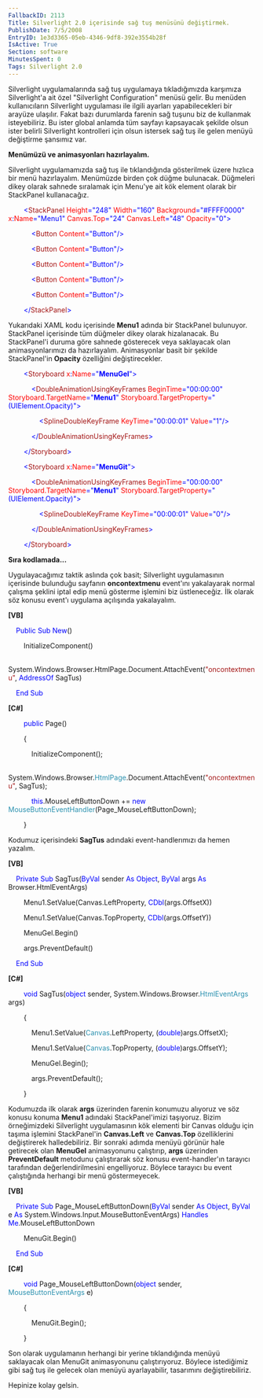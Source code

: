 ```yaml
---
FallbackID: 2113
Title: Silverlight 2.0 içerisinde sağ tuş menüsünü değiştirmek.
PublishDate: 7/5/2008
EntryID: 1e3d3365-05eb-4346-9df8-392e3554b28f
IsActive: True
Section: software
MinutesSpent: 0
Tags: Silverlight 2.0
---
```

Silverlight uygulamalarında sağ tuş uygulamaya tıkladığımızda karşımıza
Silverlight'a ait özel "Silverlight Configuration" menüsü gelir. Bu
menüden kullanıcıların Silverlight uygulaması ile ilgili ayarları
yapabilecekleri bir arayüze ulaşılır. Fakat bazı durumlarda farenin sağ
tuşunu biz de kullanmak isteyebiliriz. Bu ister global anlamda tüm
sayfayı kapsayacak şekilde olsun ister belirli Silverlight kontrolleri
için olsun istersek sağ tuş ile gelen menüyü değiştirme şansımız var.

**Menümüzü ve animasyonları hazırlayalım.**

Silverlight uygulamamızda sağ tuş ile tıklandığında gösterilmek üzere
hızlıca bir menü hazırlayalım. Menümüzde birden çok düğme bulunacak.
Düğmeleri dikey olarak sahnede sıralamak için Menu'ye ait kök element
olarak bir StackPanel kullanacağız.

<span style="color: #a31515;">        </span><span
style="color: blue;">\<</span><span
style="color: #a31515;">StackPanel</span><span style="color: red;">
Height</span><span style="color: blue;">="248"</span><span
style="color: red;"> Width</span><span
style="color: blue;">="160"</span><span style="color: red;">
Background</span><span style="color: blue;">="\#FFFF0000"</span><span
style="color: red;"> x</span><span style="color: blue;">:</span><span
style="color: red;">Name</span><span
style="color: blue;">="Menu1"</span><span style="color: red;">
Canvas.Top</span><span style="color: blue;">="24"</span><span
style="color: red;"> Canvas.Left</span><span
style="color: blue;">="48"</span><span style="color: red;">
Opacity</span><span style="color: blue;">="0"\></span>

<span style="color: #a31515;">            </span><span
style="color: blue;">\<</span><span
style="color: #a31515;">Button</span><span style="color: red;">
Content</span><span style="color: blue;">="Button"/\></span>

<span style="color: #a31515;">            </span><span
style="color: blue;">\<</span><span
style="color: #a31515;">Button</span><span style="color: red;">
Content</span><span style="color: blue;">="Button"/\></span>

<span style="color: #a31515;">            </span><span
style="color: blue;">\<</span><span
style="color: #a31515;">Button</span><span style="color: red;">
Content</span><span style="color: blue;">="Button"/\></span>

<span style="color: #a31515;">            </span><span
style="color: blue;">\<</span><span
style="color: #a31515;">Button</span><span style="color: red;">
Content</span><span style="color: blue;">="Button"/\></span>

<span style="color: #a31515;">            </span><span
style="color: blue;">\<</span><span
style="color: #a31515;">Button</span><span style="color: red;">
Content</span><span style="color: blue;">="Button"/\></span>

<span style="color: #a31515;">        </span><span
style="color: blue;">\</</span><span
style="color: #a31515;">StackPanel</span><span
style="color: blue;">\></span>

Yukarıdaki XAML kodu içerisinde **Menu1** adında bir StackPanel
bulunuyor. StackPanel içerisinde tüm düğmeler dikey olarak hizalanacak.
Bu StackPanel'i duruma göre sahnede gösterecek veya saklayacak olan
animasyonlarımızı da hazırlayalım. Animasyonlar basit bir şekilde
StackPanel'in **Opacity** özelliğini değiştirecekler.

<span style="color: #a31515;">        </span><span
style="color: blue;">\<</span><span
style="color: #a31515;">Storyboard</span><span style="color: red;">
x</span><span style="color: blue;">:</span><span
style="color: red;">Name</span><span
style="color: blue;">="**MenuGel**"\></span>

<span style="color: #a31515;">            </span><span
style="color: blue;">\<</span><span
style="color: #a31515;">DoubleAnimationUsingKeyFrames</span><span
style="color: red;"> BeginTime</span><span
style="color: blue;">="00:00:00"</span><span style="color: red;">
Storyboard.TargetName</span><span
style="color: blue;">="**Menu1**"</span><span style="color: red;">
Storyboard.TargetProperty</span><span
style="color: blue;">="(UIElement.Opacity)"\></span>

<span style="color: #a31515;">                </span><span
style="color: blue;">\<</span><span
style="color: #a31515;">SplineDoubleKeyFrame</span><span
style="color: red;"> KeyTime</span><span
style="color: blue;">="00:00:01"</span><span style="color: red;">
Value</span><span style="color: blue;">="1"/\></span>

<span style="color: #a31515;">            </span><span
style="color: blue;">\</</span><span
style="color: #a31515;">DoubleAnimationUsingKeyFrames</span><span
style="color: blue;">\></span>

<span style="color: #a31515;">        </span><span
style="color: blue;">\</</span><span
style="color: #a31515;">Storyboard</span><span
style="color: blue;">\></span>

<span style="color: #a31515;">        </span><span
style="color: blue;">\<</span><span
style="color: #a31515;">Storyboard</span><span style="color: red;">
x</span><span style="color: blue;">:</span><span
style="color: red;">Name</span><span
style="color: blue;">="**MenuGit**"\></span>

<span style="color: #a31515;">            </span><span
style="color: blue;">\<</span><span
style="color: #a31515;">DoubleAnimationUsingKeyFrames</span><span
style="color: red;"> BeginTime</span><span
style="color: blue;">="00:00:00"</span><span style="color: red;">
Storyboard.TargetName</span><span
style="color: blue;">="**Menu1**"</span><span style="color: red;">
Storyboard.TargetProperty</span><span
style="color: blue;">="(UIElement.Opacity)"\></span>

<span style="color: #a31515;">                </span><span
style="color: blue;">\<</span><span
style="color: #a31515;">SplineDoubleKeyFrame</span><span
style="color: red;"> KeyTime</span><span
style="color: blue;">="00:00:01"</span><span style="color: red;">
Value</span><span style="color: blue;">="0"/\></span>

<span style="color: #a31515;">            </span><span
style="color: blue;">\</</span><span
style="color: #a31515;">DoubleAnimationUsingKeyFrames</span><span
style="color: blue;">\></span>

<span style="color: #a31515;">        </span><span
style="color: blue;">\</</span><span
style="color: #a31515;">Storyboard</span><span
style="color: blue;">\></span>

**Sıra kodlamada...**

Uygulayacağımız taktik aslında çok basit; Silverlight uygulamasının
içerisinde bulunduğu sayfanın **oncontextmenu** event'ını yakalayarak
normal çalışma şeklini iptal edip menü gösterme işlemini biz
üstleneceğiz. İlk olarak söz konusu event'ı uygulama açılışında
yakalayalım.

**[VB]**

    <span style="color: blue;">Public</span> <span
style="color: blue;">Sub</span> <span style="color: blue;">New</span>()

        InitializeComponent()

        System.Windows.Browser.HtmlPage.Document.AttachEvent(<span
style="color: #a31515;">"oncontextmenu"</span>, <span
style="color: blue;">AddressOf</span> SagTus)

    <span style="color: blue;">End</span> <span
style="color: blue;">Sub</span>

**[C\#]**

        <span style="color: blue;">public</span> Page()

        {

            InitializeComponent();

            System.Windows.Browser.<span
style="color: #2b91af;">HtmlPage</span>.Document.AttachEvent(<span
style="color: #a31515;">"oncontextmenu"</span>, SagTus);

            <span
style="color: blue;">this</span>.MouseLeftButtonDown += <span
style="color: blue;">new</span> <span
style="color: #2b91af;">MouseButtonEventHandler</span>(Page\_MouseLeftButtonDown);

        }

Kodumuz içerisindeki **SagTus** adındaki event-handlerımızı da hemen
yazalım.

**[VB]**

    <span style="color: blue;">Private</span> <span
style="color: blue;">Sub</span> SagTus(<span
style="color: blue;">ByVal</span> sender <span
style="color: blue;">As</span> <span style="color: blue;">Object</span>,
<span style="color: blue;">ByVal</span> args <span
style="color: blue;">As</span> Browser.HtmlEventArgs)

        Menu1.SetValue(Canvas.LeftProperty, <span
style="color: blue;">CDbl</span>(args.OffsetX))

        Menu1.SetValue(Canvas.TopProperty, <span
style="color: blue;">CDbl</span>(args.OffsetY))

        MenuGel.Begin()

        args.PreventDefault()

    <span style="color: blue;">End</span> <span
style="color: blue;">Sub</span>

**[C\#]**

        <span style="color: blue;">void</span> SagTus(<span
style="color: blue;">object</span> sender, System.Windows.Browser.<span
style="color: #2b91af;">HtmlEventArgs</span> args)

        {

            Menu1.SetValue(<span
style="color: #2b91af;">Canvas</span>.LeftProperty, (<span
style="color: blue;">double</span>)args.OffsetX);

            Menu1.SetValue(<span
style="color: #2b91af;">Canvas</span>.TopProperty, (<span
style="color: blue;">double</span>)args.OffsetY);

            MenuGel.Begin();

            args.PreventDefault();

        }

Kodumuzda ilk olarak **args** üzerinden farenin konumuzu alıyoruz ve söz
konusu konuma **Menu1** adındaki StackPanel'imizi taşıyoruz. Bizim
örneğimizdeki Silverlight uygulamasının kök elementi bir Canvas olduğu
için taşıma işlemini StackPanel'in **Canvas.Left** ve **Canvas.Top**
özelliklerini değiştirerek halledebiliriz. Bir sonraki adımda menüyü
görünür hale getirecek olan **MenuGel** animasyonunu çalıştırıp,
**args** üzerinden **PreventDefault** metodunu çalıştırarak söz konusu
event-handler'ın tarayıcı tarafından değerlendirilmesini engelliyoruz.
Böylece tarayıcı bu event çalıştığında herhangi bir menü göstermeyecek.

**[VB]**

    <span style="color: blue;">Private</span> <span
style="color: blue;">Sub</span> Page\_MouseLeftButtonDown(<span
style="color: blue;">ByVal</span> sender <span
style="color: blue;">As</span> <span style="color: blue;">Object</span>,
<span style="color: blue;">ByVal</span> e <span
style="color: blue;">As</span>
System.Windows.Input.MouseButtonEventArgs) <span
style="color: blue;">Handles</span> <span
style="color: blue;">Me</span>.MouseLeftButtonDown

        MenuGit.Begin()

    <span style="color: blue;">End</span> <span
style="color: blue;">Sub</span>

**[C\#]**

        <span style="color: blue;">void</span>
Page\_MouseLeftButtonDown(<span style="color: blue;">object</span>
sender, <span style="color: #2b91af;">MouseButtonEventArgs</span> e)

        {

            MenuGit.Begin();

        }

Son olarak uygulamanın herhangi bir yerine tıklandığında menüyü
saklayacak olan MenuGit animasyonunu çalıştırıyoruz. Böylece istediğimiz
gibi sağ tuş ile gelecek olan menüyü ayarlayabilir, tasarımını
değiştirebiliriz.

Hepinize kolay gelsin.


